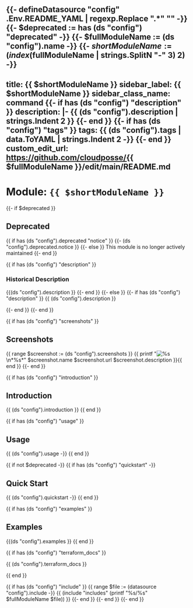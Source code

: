 {{- defineDatasource "config" .Env.README_YAML | regexp.Replace ".*" "" -}}
{{- $deprecated := has (ds "config") "deprecated" -}}
{{- $fullModuleName := (ds "config").name -}}
{{- $shortModuleName := (index ($fullModuleName | strings.SplitN "-" 3) 2) -}}
---
title: {{ $shortModuleName }}
sidebar_label: {{ $shortModuleName }}
sidebar_class_name: command
{{- if has (ds "config") "description" }}
description: |-
{{ (ds "config").description | strings.Indent 2 }}
{{- end }}
{{- if has (ds "config") "tags" }}
tags:
{{ (ds "config").tags | data.ToYAML | strings.Indent 2 -}}
{{- end }}
custom_edit_url: https://github.com/cloudposse/{{ $fullModuleName }}/edit/main/README.md
---

# Module: `{{ $shortModuleName }}`

{{- if $deprecated }}
## Deprecated

{{ if has (ds "config").deprecated "notice" }}
  {{- (ds "config").deprecated.notice }}
{{- else }}
  This module is no longer actively maintained
{{- end }}

{{ if has (ds "config") "description" }}
### Historical Description

{{(ds "config").description }}
{{- end }}
{{- else }}
{{- if has (ds "config") "description" }}
{{ (ds "config").description }}

{{- end }}
{{- end }}

{{ if has (ds "config") "screenshots" }}
## Screenshots

{{ range $screenshot := (ds "config").screenshots }}
{{ printf "![%s](%s)\n*%s*" $screenshot.name $screenshot.url $screenshot.description }}{{ end }}
{{- end }}

{{ if has (ds "config") "introduction" }}
## Introduction

{{ (ds "config").introduction }}
{{ end }}

{{ if has (ds "config") "usage" }}
## Usage

{{ (ds "config").usage -}}
{{ end }}

{{ if not $deprecated -}}
{{ if has (ds "config") "quickstart" -}}
## Quick Start

{{ (ds "config").quickstart -}}
{{ end }}

{{ if has (ds "config") "examples" }}
## Examples

{{(ds "config").examples }}
{{ end }}

{{ if has (ds "config") "terraform_docs" }}
<!-- markdownlint-disable -->
<!-- BEGIN_TF_DOCS -->
{{ (ds "config").terraform_docs }}
<!-- END_TF_DOCS -->
<!-- markdownlint-restore -->
{{ end }}

{{ if has (ds "config") "include" }}
{{ range $file := (datasource "config").include -}}
{{ (include "includes" (printf "%s/%s" $fullModuleName $file)) }}
{{- end }}
{{- end }}
{{- end }}
